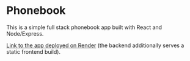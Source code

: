 # Phonebook

This is a simple full stack phonebook app built with React and Node/Express.

[Link to the app deployed on Render](https://phonebook-32qc.onrender.com) (the backend additionally serves a static frontend build).
